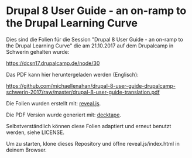 # Drupal 8 User Guide - an on-ramp to the Drupal Learning Curve

Dies sind die Folien für die Session "Drupal 8 User Guide - an on-ramp to the Drupal Learning Curve" die am 21.10.2017 auf dem Drupalcamp in Schwerin gehalten wurde:

https://dcsn17.drupalcamp.de/node/30

Das PDF kann hier heruntergeladen werden (Englisch):

https://github.com/michaellenahan/drupal-8-user-guide-drupalcamp-schwerin-2017/raw/master/drupal-8-user-guide-translation.pdf

Die Folien wurden erstellt mit: [reveal.js](https://github.com/hakimel/reveal.js).

Die PDF Version wurde generiert mit: [decktape](https://github.com/astefanutti/decktape).

Selbstverständlich können diese Folien adaptiert und erneut benutzt werden, siehe LICENSE.

Um zu starten, klone dieses Repository und öffne reveal.js/index.html in deinem Browser.
